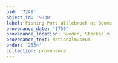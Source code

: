 ```yaml
---
pid: '7249'
object_id: '9830'
label: Fishing Port Willebroek at Booms
provenance_date: '1750'
provenance_location: Sweden, Stockholm
provenance_text: Nationalmuseum
order: '2534'
collection: provenance
---
```

